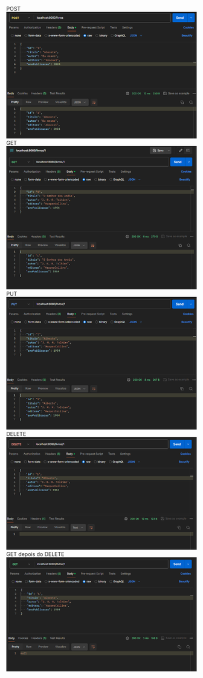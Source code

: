 POST
![img.png](images/post.png)
GET
![img.png](images/get.png)
PUT
![img.png](images/put.png)
DELETE
![img.png](images/delete.png)
GET depois do DELETE
![img.png](images/getafterdelete.png)